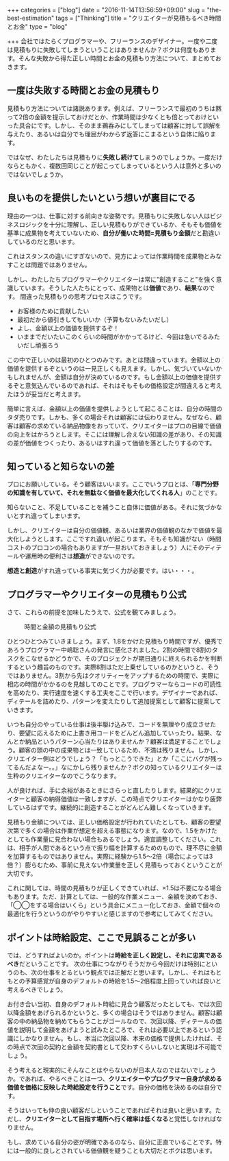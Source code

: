 +++
categories = ["blog"]
date = "2016-11-14T13:56:59+09:00"
slug = "the-best-estimation"
tags = ["Thinking"]
title = "クリエイターが見積もるべき時間とお金"
type = "blog"

+++
会社ではたらくプログラマーや、フリーランスのデザイナー。一度や二度は見積もりに失敗してしまうということはありませんか？ボクは何度もあります。そんな失敗から得た正しい時間とお金の見積もり方法について、まとめておきます。

## 一度は失敗する時間とお金の見積もり
見積もり方法については諸説あります。例えば、フリーランスで最初のうちは黙って2倍の金額を提示しておけだとか、作業時間は少なくとも倍とっておけといった具合にです。しかし、そのまま鵜呑みにしてしまっては顧客に対して誤解を与えたり、あるいは自分でも理屈がわからず返答にこまるという自体に陥ります。

ではなぜ、わたしたちは見積もりに**失敗し続けて**しまうのでしょうか。一度だけならともかく、複数回同じことが起こってしまっているという人は意外と多いのではないでしょうか。

## 良いものを提供したいという想いが裏目にでる
理由の一つは、仕事に対する前向きな姿勢です。見積もりに失敗しない人はビジネスロジックを十分に理解し、正しい見積もりができているか、そもそも価値を基準に成果物を考えていないため、**自分が働いた時間=見積もり金額**だと勘違いしているのだと思います。

これはスタンスの違いにすぎないので、見方によっては作業時間を成果物とみなすことは問題ではありません。

しかし、わたしたちプログラマーやクリエイターは常に"創造すること"を強く意識しています。そうした人たちにとって、成果物とは**価値**であり、**結果**なのです。
間違った見積もりの思考プロセスはこうです。

- お客様のために貢献したい
- 最初だから値引きしてもいいか（予算もないみたいだし）
- よし、金額以上の価値を提供するぞ！
- いままでだいたいこのくらいの時間がかかってるけど、今回は急いでるみたいだし頑張ろう

この中で正しいのは最初のひとつのみです。あとは間違っています。金額以上の価値を提供するぞというのは一見正しくも見えます。しかし、気づいていないかもしれませんが、金額は自分が決めているのです。もし金額以上の価値を提供するぞと意気込んでいるのであれば、それはそもそもの価格設定が間違えると考えたほうが妥当だと考えます。

簡単に言えば、金額以上の価値を提供しようとして起こることは、自分の時間のタダ売りです。しかも、多くの場合それは顧客には伝わりません。なぜなら、顧客は顧客の求めている納品物像をおっていて、クリエイターはプロの目線で価値の向上をはかろうとします。そこには理解し合えない知識の差があり、その知識の差が価値をつくったり、あるいはすれ違って価値を落としたりするのです。

## 知っていると知らないの差
プロにお願いしている。そう顧客はいいます。ここでいうプロとは、「**専門分野の知識を有していて、それを無駄なく価値を最大化してくれる人**」のことです。

知らないこと、不足していることを補うこと自体に価値がある。それに気づかないとすれ違ってしまいます。

しかし、クリエイターは自分の価値観、あるいは業界の価値観のなかで価値を最大化しようとします。ここですれ違いが起こります。そもそも知識がない（時間コストのプロコンの場合もありますが一旦おいておきましょう）人にそのディテールや運用時の便利さは**想造**ができないのです。

**想造と創造**がすれ違っている事実に気づく力が必要です。はい・・・。

## プログラマーやクリエイターの見積もり公式
さて、これらの前提を加味したうえで、公式を観てみましょう。
<figure>
<amp-img src="/img/post/2016111401.png" width="640" height="169" layout="responsive" alt="式"></amp-img>
<figcaption>時間と金額の見積もり公式</figcaption>
</figure>

ひとつひとつみていきましょう。まず、1.8をかけた見積もり時間ですが、優秀であろうプログラマー中嶋聡さんの発言に感化されました。2割の時間で8割のタスクをこなせるかどうかで、そのプロジェクトが期日通りに終えられるかを判断するという趣旨のものです。実際8割はただ上乗せしているのかというと、そうではありません。3割から先はクオリティーをアップするための時間で、実際に相応の時間がかかるのを見越してのことです。プログラマーならコードの可読性を高めたり、実行速度を速くする工夫をここで行います。デザイナーであれば、ディテールを詰めたり、パターンを変えたりして追加提案として顧客に提案していきます。

いつも自分のやっている仕事は後半駆け込みで、コードを無理やり成立させたり、要望に応えるために上書き用コードをどんどん追加していったり。結果、なんとか納品というパターン心当たりはありませんか？顧客は満足することでしょう。顧客の頭の中の成果物とは一致しているため、不満は残りません。しかし、クリエイター側はどうでしょう？「もっとこうできた」とか「ここにバグが残ってるんだよなー。。」なにかしら残りませんか？ボクの知っているクリエイターは生粋のクリエイターなのでこうなります。

人が良ければ、手に余裕があるときにさらっと直したりします。結果的にクリエイターと顧客の納得価値は一致しますが、この時点でクリエイターはかなり疲弊しているはずです。継続的に創造することがどんどん難しくなっていきます。

見積もり金額については、正しい価格設定が行われていたとしても、顧客の要望次第で多くの場合は作業が想定を超える事態になります。なので、1.5をかけたとしても作業量に見合わない場合もあるでしょう。適宜調整してください。これは、相手が人間であるという点で振り幅を計算するためのもので、理不尽に金額を加算するものではありません。実際に経験から1.5〜2倍（場合によっては3倍？）膨らむため、事前に見えない作業量を正しく見積もっておくということが大切です。

これに関しては、時間の見積もりが正しくできていれば、×1.5は不要になる場合もあります。ただ、計算としては、一般的な作業メニュー、金額を決めておき、「◯◯をする場合はいくら」という具合にメニュー化しておき、金額で個々の最適化を行うというのがやりやすいと感じますので参考にしてみてください。

## ポイントは時給設定、ここで見誤ることが多い
では、どうすればよいのか。ポイントは**時給を正しく設定し、それに忠実であるべき**だということです。
次の仕事につながりそうだから今回だけは特別にというのも、次の仕事をとるという観点では正解だと思います。しかし、それはもともとの予算感覚が自身のデフォルトの時給を1.5〜2倍程度上回っていれば良いと考えるべきでしょう。

お付き合い当初、自身のデフォルト時給に見合う顧客だったとしても、では次回以降金額をあげられるかというと、多くの場合はそうではありません。顧客は顧客の中の納品物を納めてもらうことがゴールなので、次回以降、ディテールの価値を説明して金額をあげようと試みたところで、それは必要以上であるという認識にしかなりません。もし、本当に次回以降、本来の価格で提供したければ、その時点で次回の契約と金額を契約書として交わすくらいしないと実現は不可能でしょう。

そう考えると現実的にそんなことはやらないのが日本人なのではないでしょうか。であれば、やるべきことは一つ、**クリエイターやプログラマー自身が求める価値を価格に反映した時給設定を行うこと**です。自分の価格を決めるのは自分です。

そうはいっても仲の良い顧客だしということであればそれは良いと思います。ただし、**クリエイターとして目指す場所へ行く確率は低くなる**と覚悟しなければなりません。

もし、求めている自分の姿が明確であるのなら、自分に正直でいることです。特には一般的に良しとされている価値観を疑うことも大切だとボクは思います。
